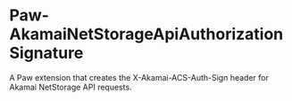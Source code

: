 # Paw-AkamaiNetStorageApiAuthorizationSignature
A Paw extension that creates the X-Akamai-ACS-Auth-Sign header for Akamai NetStorage API requests.
